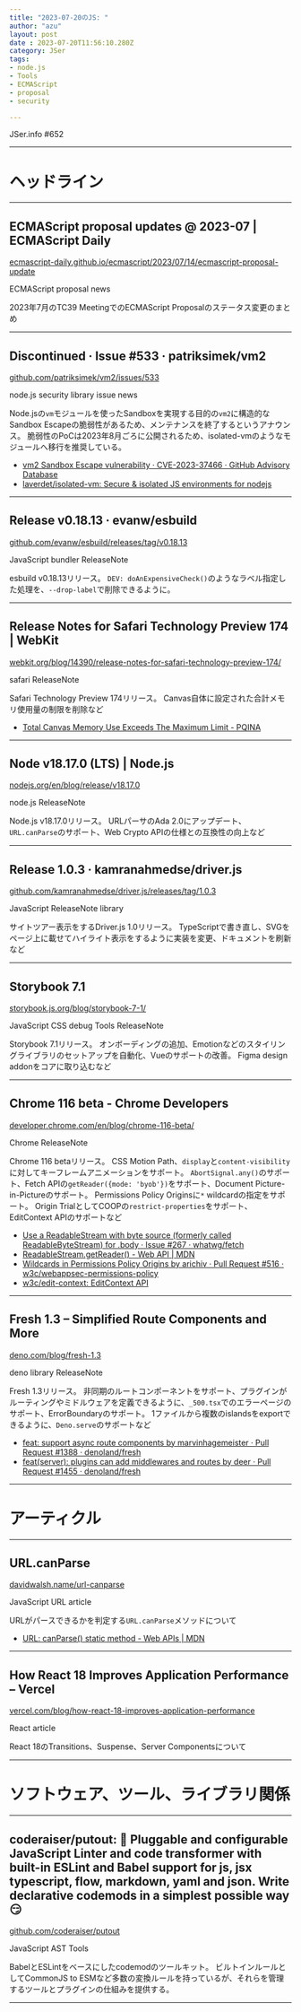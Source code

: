 ```yaml
---
title: "2023-07-20のJS: "
author: "azu"
layout: post
date : 2023-07-20T11:56:10.280Z
category: JSer
tags:
- node.js
- Tools
- ECMAScript
- proposal
- security

---
```


JSer.info #652

----

<h1 class="site-genre">ヘッドライン</h1>

----

## ECMAScript proposal updates @ 2023-07 | ECMAScript Daily
[ecmascript-daily.github.io/ecmascript/2023/07/14/ecmascript-proposal-update](https://ecmascript-daily.github.io/ecmascript/2023/07/14/ecmascript-proposal-update "ECMAScript proposal updates @ 2023-07 | ECMAScript Daily")
<p class="jser-tags jser-tag-icon"><span class="jser-tag">ECMAScript</span> <span class="jser-tag">proposal</span> <span class="jser-tag">news</span></p>

2023年7月のTC39 MeetingでのECMAScript Proposalのステータス変更のまとめ


----

## Discontinued · Issue #533 · patriksimek/vm2
[github.com/patriksimek/vm2/issues/533](https://github.com/patriksimek/vm2/issues/533 "Discontinued · Issue #533 · patriksimek/vm2")
<p class="jser-tags jser-tag-icon"><span class="jser-tag">node.js</span> <span class="jser-tag">security</span> <span class="jser-tag">library</span> <span class="jser-tag">issue</span> <span class="jser-tag">news</span></p>

Node.jsの`vm`モジュールを使ったSandboxを実現する目的の`vm2`に構造的なSandbox Escapeの脆弱性があるため、メンテナンスを終了するというアナウンス。
脆弱性のPoCは2023年8月ごろに公開されるため、isolated-vmのようなモジュールへ移行を推奨している。

- [vm2 Sandbox Escape vulnerability · CVE-2023-37466 · GitHub Advisory Database](https://github.com/advisories/GHSA-cchq-frgv-rjh5 "vm2 Sandbox Escape vulnerability · CVE-2023-37466 · GitHub Advisory Database")
- [laverdet/isolated-vm: Secure &amp; isolated JS environments for nodejs](https://github.com/laverdet/isolated-vm "laverdet/isolated-vm: Secure &amp;amp; isolated JS environments for nodejs")

----

## Release v0.18.13 · evanw/esbuild
[github.com/evanw/esbuild/releases/tag/v0.18.13](https://github.com/evanw/esbuild/releases/tag/v0.18.13 "Release v0.18.13 · evanw/esbuild")
<p class="jser-tags jser-tag-icon"><span class="jser-tag">JavaScript</span> <span class="jser-tag">bundler</span> <span class="jser-tag">ReleaseNote</span></p>

esbuild v0.18.13リリース。
`DEV: doAnExpensiveCheck()`のようなラベル指定した処理を、`--drop-label`で削除できるように。


----

## Release Notes for Safari Technology Preview 174 | WebKit
[webkit.org/blog/14390/release-notes-for-safari-technology-preview-174/](https://webkit.org/blog/14390/release-notes-for-safari-technology-preview-174/ "Release Notes for Safari Technology Preview 174 | WebKit")
<p class="jser-tags jser-tag-icon"><span class="jser-tag">safari</span> <span class="jser-tag">ReleaseNote</span></p>

Safari Technology Preview 174リリース。
Canvas自体に設定された合計メモリ使用量の制限を削除など

- [Total Canvas Memory Use Exceeds The Maximum Limit - PQINA](https://pqina.nl/blog/total-canvas-memory-use-exceeds-the-maximum-limit/ "Total Canvas Memory Use Exceeds The Maximum Limit - PQINA")

----

## Node v18.17.0 (LTS) | Node.js
[nodejs.org/en/blog/release/v18.17.0](https://nodejs.org/en/blog/release/v18.17.0 "Node v18.17.0 (LTS) | Node.js")
<p class="jser-tags jser-tag-icon"><span class="jser-tag">node.js</span> <span class="jser-tag">ReleaseNote</span></p>

Node.js v18.17.0リリース。
URLパーサのAda 2.0にアップデート、`URL.canParse`のサポート、Web Crypto APIの仕様との互換性の向上など


----

## Release 1.0.3 · kamranahmedse/driver.js
[github.com/kamranahmedse/driver.js/releases/tag/1.0.3](https://github.com/kamranahmedse/driver.js/releases/tag/1.0.3 "Release 1.0.3 · kamranahmedse/driver.js")
<p class="jser-tags jser-tag-icon"><span class="jser-tag">JavaScript</span> <span class="jser-tag">ReleaseNote</span> <span class="jser-tag">library</span></p>

サイトツアー表示をするDriver.js 1.0リリース。
TypeScriptで書き直し、SVGをページ上に載せてハイライト表示をするように実装を変更、ドキュメントを刷新など


----

## Storybook 7.1
[storybook.js.org/blog/storybook-7-1/](https://storybook.js.org/blog/storybook-7-1/ "Storybook 7.1")
<p class="jser-tags jser-tag-icon"><span class="jser-tag">JavaScript</span> <span class="jser-tag">CSS</span> <span class="jser-tag">debug</span> <span class="jser-tag">Tools</span> <span class="jser-tag">ReleaseNote</span></p>

Storybook 7.1リリース。
オンボーディングの追加、Emotionなどのスタイリングライブラリのセットアップを自動化、Vueのサポートの改善。
Figma design addonをコアに取り込むなど


----

## Chrome 116 beta - Chrome Developers
[developer.chrome.com/en/blog/chrome-116-beta/](https://developer.chrome.com/en/blog/chrome-116-beta/ "Chrome 116 beta - Chrome Developers")
<p class="jser-tags jser-tag-icon"><span class="jser-tag">Chrome</span> <span class="jser-tag">ReleaseNote</span></p>

Chrome 116 betaリリース。
CSS Motion Path、`display`と`content-visibility`に対してキーフレームアニメーションをサポート。
`AbortSignal.any()`のサポート、Fetch APIの`getReader({mode: 'byob'})`をサポート、Document Picture-in-Pictureのサポート。
Permissions Policy Originsに`*` wildcardの指定をサポート。
Origin TrialとしてCOOPの`restrict-properties`をサポート、EditContext APIのサポートなど

- [Use a ReadableStream with byte source (formerly called ReadableByteStream) for .body · Issue #267 · whatwg/fetch](https://github.com/whatwg/fetch/issues/267 "Use a ReadableStream with byte source (formerly called ReadableByteStream) for .body · Issue #267 · whatwg/fetch")
- [ReadableStream.getReader() - Web API | MDN](https://developer.mozilla.org/ja/docs/Web/API/ReadableStream/getReader "ReadableStream.getReader() - Web API | MDN")
- [Wildcards in Permissions Policy Origins by arichiv · Pull Request #516 · w3c/webappsec-permissions-policy](https://github.com/w3c/webappsec-permissions-policy/pull/516 "Wildcards in Permissions Policy Origins by arichiv · Pull Request #516 · w3c/webappsec-permissions-policy")
- [w3c/edit-context: EditContext API](https://github.com/w3c/edit-context "w3c/edit-context: EditContext API")

----

## Fresh 1.3 – Simplified Route Components and More
[deno.com/blog/fresh-1.3](https://deno.com/blog/fresh-1.3 "Fresh 1.3 – Simplified Route Components and More")
<p class="jser-tags jser-tag-icon"><span class="jser-tag">deno</span> <span class="jser-tag">library</span> <span class="jser-tag">ReleaseNote</span></p>

Fresh 1.3リリース。
非同期のルートコンポーネントをサポート、プラグインがルーティングやミドルウェアを定義できるように、`_500.tsx`でのエラーページのサポート、ErrorBoundaryのサポート。
1ファイルから複数のislandsをexportできるように、`Deno.serve`のサポートなど

- [feat: support async route components by marvinhagemeister · Pull Request #1388 · denoland/fresh](https://github.com/denoland/fresh/pull/1388 "feat: support async route components by marvinhagemeister · Pull Request #1388 · denoland/fresh")
- [feat(server): plugins can add middlewares and routes by deer · Pull Request #1455 · denoland/fresh](https://github.com/denoland/fresh/pull/1455 "feat(server): plugins can add middlewares and routes by deer · Pull Request #1455 · denoland/fresh")

----
<h1 class="site-genre">アーティクル</h1>

----

## URL.canParse
[davidwalsh.name/url-canparse](https://davidwalsh.name/url-canparse "URL.canParse")
<p class="jser-tags jser-tag-icon"><span class="jser-tag">JavaScript</span> <span class="jser-tag">URL</span> <span class="jser-tag">article</span></p>

URLがパースできるかを判定する`URL.canParse`メソッドについて

- [URL: canParse() static method - Web APIs | MDN](https://developer.mozilla.org/en-US/docs/Web/API/URL/canParse_static "URL: canParse() static method - Web APIs | MDN")

----

## How React 18 Improves Application Performance – Vercel
[vercel.com/blog/how-react-18-improves-application-performance](https://vercel.com/blog/how-react-18-improves-application-performance "How React 18 Improves Application Performance – Vercel")
<p class="jser-tags jser-tag-icon"><span class="jser-tag">React</span> <span class="jser-tag">article</span></p>

React 18のTransitions、Suspense、Server Componentsについて


----
<h1 class="site-genre">ソフトウェア、ツール、ライブラリ関係</h1>

----

## coderaiser/putout: 🐊 Pluggable and configurable JavaScript Linter and code transformer with built-in ESLint and Babel support for js, jsx typescript, flow, markdown, yaml and json. Write declarative codemods in a simplest possible way 😏
[github.com/coderaiser/putout](https://github.com/coderaiser/putout "coderaiser/putout: 🐊 Pluggable and configurable JavaScript Linter and code transformer with built-in ESLint and Babel support for js, jsx typescript, flow, markdown, yaml and json. Write declarative codemods in a simplest possible way 😏")
<p class="jser-tags jser-tag-icon"><span class="jser-tag">JavaScript</span> <span class="jser-tag">AST</span> <span class="jser-tag">Tools</span></p>

BabelとESLintをベースにしたcodemodのツールキット。
ビルトインルールとしてCommonJS to ESMなど多数の変換ルールを持っているが、それらを管理するツールとプラグインの仕組みを提供する。


----
